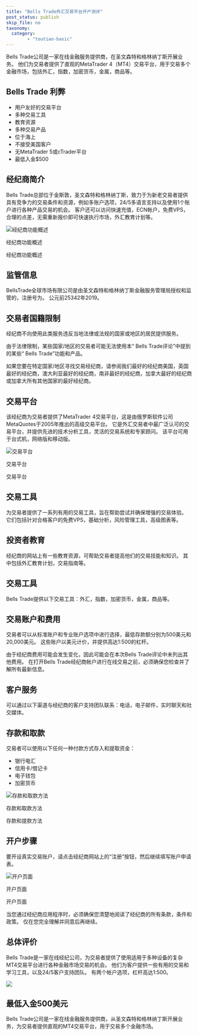 ```yaml
---
title: "Bells Trade外汇交易平台开户测评"
post_status: publish
skip_file: no
taxonomy:
  category:
        - "toutiao-basic"
---
```


Bells Trade公司是一家在线金融服务提供商，在圣文森特和格林纳丁斯开展业务。 他们为交易者提供了直观的MetaTrader 4（MT4）交易平台，用于交易多个金融市场，包括外汇，指数，加密货币，金属，商品等。

## Bells Trade 利弊

- 用户友好的交易平台
- 多种交易工具
- 教育资源
- 多种交易产品
- 位于海上
- 不接受美国客户
- 无MetaTrader 5或cTrader平台
- 最低入金$500

## 经纪商简介

Bells Trade总部位于金斯敦，圣文森特和格林纳丁斯，致力于为新老交易者提供具有竞争力的交易条件和资源，例如多账户选项，24/5多语言支持以及使用1个账户进行各种产品交易的机会。 客户还可以访问快速充值，ECN帐户，免费VPS，合理的点差，无需重新报价即可快速执行市场，外汇教育计划等。

![经纪商功能概述](https://cdn.fendou.la/funstoutiao/2020/11/Bells-Trade-Review-Features-Overview.jpg "经纪商功能概述")

经纪商功能概述

经纪商功能概述

## 监管信息

BellsTrade全球市场有限公司是由圣文森特和格林纳丁斯金融服务管理局授权和监管的，注册号为。 公元前25342年2019。

## 交易者国籍限制

经纪商不向使用此类服务​​违反当地法律或法规的国家或地区的居民提供服务。

由于法律限制，某些国家/地区的交易者可能无法使用本“ Bells Trade评论”中提到的某些“ Bells Trade”功能和产品。

如果您要在特定国家/地区寻找交易经纪商，请参阅我们最好的经纪商美国，英国最好的经纪商，澳大利亚最好的经纪商，南非最好的经纪商，加拿大最好的经纪商或加拿大所有其他国家的最好经纪商。

## 交易平台

该经纪商为交易者提供了MetaTrader 4交易平台，这是由俄罗斯软件公司MetaQuotes于2005年推出的高级交易平台。 它是外汇交易者中最广泛认可的交易平台，并提供先进的技术分析工具，灵活的交易系统和专家顾问。 该平台可用于台式机，网络版和移动版。

![交易平台](https://cdn.fendou.la/funstoutiao/2020/11/Bells-Trade-Review-Trading-Platform-1024x1019.jpg "交易平台")

交易平台

交易平台

## 交易工具

为交易者提供了一系列有用的交易工具，旨在帮助尝试并确保增强的交易体验。 它们包括针对合格客户的免费VPS，基础分析，风险管理工具，高级图表等。

## 投资者教育

经纪商的网站上有一些教育资源，可帮助交易者提高他们的交易技能和知识。 其中包括外汇教育计划，交易指南等。

## 交易工具

Bells Trade提供以下交易工具：外汇，指数，加密货币，金属，商品等。

## 交易账户和费用

交易者可以从标准账户和专业账户选项中进行选择，最低存款额分别为500美元和20,000美元。 这些账户以美元计价，并提供高达1:500的杠杆。

由于经纪商费用可能会发生变化，因此可能会在本次Bells Trade评论中未列出其他费用。 在打开Bells Trade经纪商帐户进行在线交易之前，必须确保您检查并了解所有最新信息。

## 客户服务

可以通过以下渠道与经纪商的客户支持团队联系：电话，电子邮件，实时聊天和社交媒体。

## 存款和取款

交易者可以使用以下任何一种付款方式存入和提取资金：

- 银行电汇
- 信用卡/借记卡
- 电子钱包
- 加密货币

![存款和取款方法](https://cdn.fendou.la/funstoutiao/2020/11/Bells-Trade-Review-Deposit-and-Withdrawal-Methods-.jpg "存款和取款方法")

存款和取款方法

存款和提款方法

## 开户步骤

要开设真实交易账户，请点击经纪商网站上的“注册”按钮，然后继续填写账户申请表。

![开户页面](https://cdn.fendou.la/funstoutiao/2020/11/Bells-Trade-Account-Opening-Page.jpg "开户页面")

开户页面

开户页面

当您通过经纪商应用程序时，必须确保您清楚地阅读了经纪商的所有条款，条件和政策。 仅在您完全理解并同意后再继续。

## 总体评价

Bells Trade是一家在线经纪公司，为交易者提供了使用适用于多种设备的复杂MT4交易平台进行各种金融市场交易的机会。 他们为客户提供一些有用的交易和学习工具，以及24/5客户支持团队。 有两个帐户选项，杠杆高达1:500。

![](https://cdn.fendou.la/funstoutiao/2020/11/Bells-Trade-Logo.png)

## 最低入金500美元

Bells Trade公司是一家在线金融服务提供商，从圣文森特和格林纳丁斯开展业务，为交易者提供直观的MT4交易平台，用于交易多个金融市场。
